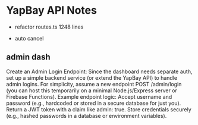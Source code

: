 # YapBay API Notes

- refactor routes.ts 1248 lines

- auto cancel

## admin dash

Create an Admin Login Endpoint:
Since the dashboard needs separate auth, set up a simple backend service (or extend the YapBay API) to handle admin logins. For simplicity, assume a new endpoint POST /admin/login (you can host this temporarily on a minimal Node.js/Express server or Firebase Functions).
Example endpoint logic:
Accept username and password (e.g., hardcoded or stored in a secure database for just you).
Return a JWT token with a claim like admin: true.
Store credentials securely (e.g., hashed passwords in a database or environment variables).
